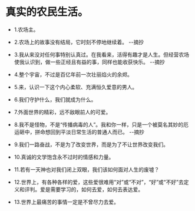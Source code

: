 # 真实的农民生活。

- 1.农场主。

- 2.农场上的故事没有结局，它时刻不停地继续着。 --摘抄

- 3.我从来没对任何事特别认真过。在我看来，活得有趣才是人生。但经营农场使我认识到，做一些正经且有益的事，同样也能收获快乐。 --摘抄

- 4.整个宇宙，不过是百亿年前一次壮丽焰火的余烬。

- 5.来，认识一下这个内心柔软、充满恒久爱意的男人。

- 6.我们守护什么，我们就成为什么。

- 7.外面世界的精彩，远不敌眼前人的可爱。

- 8.我不是怪物，不是“传播病毒的人”。我和你一样，只是一个被莫名其妙的厄运砸中，拼命想回到平淡日常生活的普通人而已。 --摘抄

- 9.我们一路奋战，不是为了改变世界，而是为了不让世界改变我们。

- 10.真诚的文学饱含永不过时的情感和力量。

- 11.若有一天神也对我们闭上双眼，我们该如何面对人生的废墟？

- 12.世界上，有各种各样的爱，这些爱很难用“对”或“不对”，“好”或“不好”去定义和评判。爱是需要学习的，如何去爱，如何去表达爱。

- 13.世界上最痛苦的事情一定是不曾尽力去爱。
